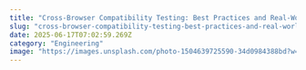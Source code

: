 ```yaml
---
title: "Cross-Browser Compatibility Testing: Best Practices and Real-World Examples"
slug: "cross-browser-compatibility-testing-best-practices-and-real-world-examples"
date: 2025-06-17T07:02:59.269Z
category: "Engineering"
image: "https://images.unsplash.com/photo-1504639725590-34d0984388bd?w=1200&h=600&fit=crop"
---
```


